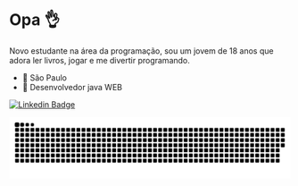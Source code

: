 # Opa 👌
Novo estudante na área da programação, sou um jovem de 18 anos que adora ler livros, jogar e me divertir programando.

- 🌈 São Paulo
- 🌈 Desenvolvedor java WEB

[![Linkedin Badge](https://img.shields.io/badge/-Wendrio%20Vale-3584cc?style=flat-square&logo=Linkedin&logoColor=white&link=https:/https://www.linkedin.com/in/wendriovale/)](https://www.linkedin.com/in/wendriovale/) 

 ![Snake animation](https://github.com/WendrioV/WendrioV/blob/output/github-contribution-grid-snake.svg)

